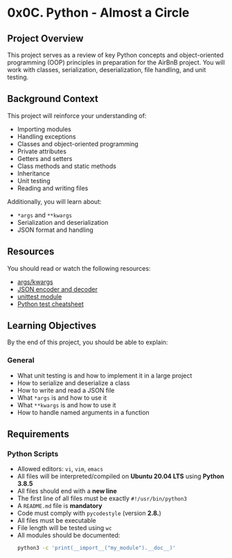 # 0x0C. Python - Almost a Circle

## Project Overview

This project serves as a review of key Python concepts and object-oriented programming (OOP) principles in preparation for the AirBnB project. You will work with classes, serialization, deserialization, file handling, and unit testing.

## Background Context

This project will reinforce your understanding of:

- Importing modules
- Handling exceptions
- Classes and object-oriented programming
- Private attributes
- Getters and setters
- Class methods and static methods
- Inheritance
- Unit testing
- Reading and writing files

Additionally, you will learn about:

- `*args` and `**kwargs`
- Serialization and deserialization
- JSON format and handling

## Resources

You should read or watch the following resources:

- [args/kwargs](https://realpython.com/python-kwargs-and-args/)
- [JSON encoder and decoder](https://docs.python.org/3/library/json.html)
- [unittest module](https://docs.python.org/3/library/unittest.html)
- [Python test cheatsheet](https://docs.python-guide.org/writing/tests/)

## Learning Objectives

By the end of this project, you should be able to explain:

### General

- What unit testing is and how to implement it in a large project
- How to serialize and deserialize a class
- How to write and read a JSON file
- What `*args` is and how to use it
- What `**kwargs` is and how to use it
- How to handle named arguments in a function

## Requirements

### Python Scripts

- Allowed editors: `vi`, `vim`, `emacs`
- All files will be interpreted/compiled on **Ubuntu 20.04 LTS** using **Python 3.8.5**
- All files should end with a **new line**
- The first line of all files must be exactly `#!/usr/bin/python3`
- A `README.md` file is **mandatory**
- Code must comply with `pycodestyle` (version **2.8.**)
- All files must be executable
- File length will be tested using `wc`
- All modules should be documented:  
  ```bash
  python3 -c 'print(__import__("my_module").__doc__)'
